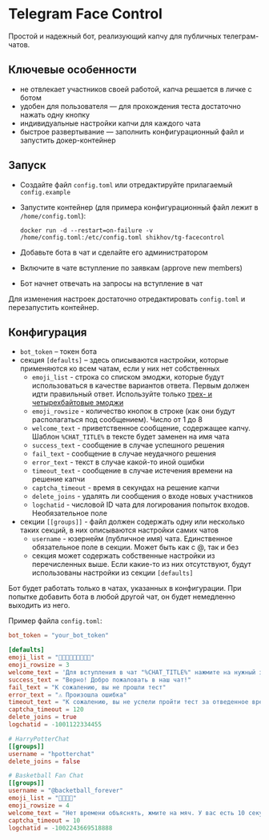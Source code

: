 # Telegram Face Control

Простой и надежный бот, реализующий капчу для публичных телеграм-чатов.

## Ключевые особенности
- не отвлекает участников своей работой, капча решается в личке с ботом
- удобен для пользователя — для прохождения теста достаточно нажать одну кнопку
- индивидуальные настройки капчи для каждого чата
- быстрое развертывание — заполнить конфигурационный файл и запустить докер-контейнер

## Запуск
- Создайте файл `config.toml` или отредактируйте прилагаемый `config.example`
- Запустите контейнер (для примера конфигурационный файл лежит в `/home/config.toml`):

  `docker run -d --restart=on-failure -v /home/config.toml:/etc/config.toml shikhov/tg-facecontrol`
- Добавьте бота в чат и сделайте его администратором
- Включите в чате вступление по заявкам (approve new members)
- Бот начнет отвечать на запросы на вступление в чат

Для изменения настроек достаточно отредактировать `config.toml` и перезапустить контейнер.

## Конфигурация

- `bot_token` – токен бота
- секция `[defaults]` – здесь описываются настройки, которые применяются ко всем чатам, если у них нет собственных
    - `emoji_list` - строка со списком эмоджи, которые будут использоваться в качестве вариантов ответа. Первым должен идти правильный ответ. Используйте только [трех- и четырехбайтовые эмоджи](https://gist.github.com/watson/ea44886af36c5495b00e)
    - `emoji_rowsize` - количество кнопок в строке (как они будут располагаться под сообщением). Число от 1 до 8
    - `welcome_text` - приветственное сообщение, содержащее капчу. Шаблон `%CHAT_TITLE%` в тексте будет заменен на имя чата
    - `success_text` - сообщение в случае успешного решения
    - `fail_text` - сообщение в случае неудачного решения
    - `error_text` - текст в случае какой-то иной ошибки
    - `timeout_text` - сообщение в случае истечения времени на решение капчи
    - `captcha_timeout` - время в секундах на решение капчи
    - `delete_joins` - удалять ли сообщения о входе новых участников
    - `logchatid` - числовой ID чата для логирования попыток входов. Необязательное поле
- секции `[[groups]]` - файл должен содержать одну или несколько таких секций, в них описываются настройки самих чатов
    - `username` - юзернейм (публичное имя) чата. Единственное обязательное поле в секции. Может быть как с @, так и без
    - секция может содержать собственные настройки из перечисленных выше. Если какие-то из них отсутствуют, будут использованы настройки из секции `[defaults]` 

Бот будет работать только в чатах, указанных в конфигурации. При попытке добавить бота в любой другой чат, он будет немедленно выходить из него.

Пример файла `config.toml`:
```toml
bot_token = "your_bot_token"

[defaults]
emoji_list = "💎💩💩💩💩💩💩💩💩"
emoji_rowsize = 3
welcome_text = 'Для вступления в чат "%CHAT_TITLE%" нажмите на нужный значок'
success_text = "Верно! Добро пожаловать в наш чат!"
fail_text = "К сожалению, вы не прошли тест"
error_text = "⚠️ Произошла ошибка"
timeout_text = "К сожалению, вы не успели пройти тест за отведенное время"
captcha_timeout = 120
delete_joins = true
logchatid = -1001122334455

# HarryPotterChat
[[groups]]
username = "hpotterchat"
delete_joins = false

# Basketball Fan Chat
[[groups]]
username = "@backetball_forever"
emoji_list = "🏀🎈🎹🍕"
emoji_rowsize = 4
welcome_text = "Нет времени объяснять, жмите на мяч. У вас есть 10 секунд"
captcha_timeout = 10
logchatid = -1002243669518888
```